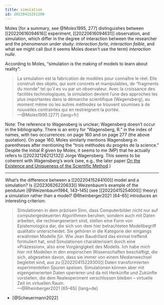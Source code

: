 ```yaml
---
title: simulation
id: 20220415251200
---
```


Moles [for a summary, see @Moles1995, 277] distinguishes between [[20220616094616]] experiment, [[20220616094631]] observation, and simulation, which differ in the degree of interaction between the researcher and the phenomenon under study: *interaction forte*, *interaction faible*, and what we might call (but it seems Moles doesn't use the term) *interaction nulle*. 

According to Moles, “simulation is the making of models to learn about reality”:

> La simulation est la fabrication de modèles pour connaître le réel. Elle construit des objets, qui sont concrets et manipulables, de “fragments du monde” tel qu’il es vu par un observateur. Avec la croissance des facilités technologiques, la simulation devient l’une des approches les plus importantes dans la démarche scientifique (Wagensberg), au moment même où les autres méthodes se trouvent soumises à de nouvelles contraintes qui en restreignent la portée.  
—@Moles1995 [277]
{lang=fr}

Note: The reference to Wagensberg is unclear; Wagensberg doesn’t occur in the bibliography.  There is an entry for “Wagensberg, R.” in the index of names, with two occurrences: on page 160 and on page 277 (the above quotation).  On page 160, Moles similarly mentions Wagensberg in parentheses after mentioning the “trois méthodes du progrès de la science.”    Despite the initial *R* given by Moles, it seems to me (MP) that he actually refers to [[20232126212132]] Jorge Wagensberg.  This seems to be coherent with Wagensberg’s work (see, e.g., the later paper [On the Existence and Uniqueness of the Scientific Method](https://doi.org/10.1007%2Fs13752-014-0166-y).)

-----

What’s the difference between a [[20220415244100]] model and a simulation?  Is [[20230626220633]] Weizenbaum’s example of the pendulum [@Weizenbaum1984, 143–145] (see [[20220415254000]] theory) a simulation rather than a model?  @Rheinberger2021 [64–65] introduces an interesting criterion:

> Simulationen in dem präzisen Sinn, dass Computerbilder nicht nur auf computergesteuerten Algorithmen beruhen, sondern auch mit Daten arbeiten, die rechnergeneriert sind, stellen eine Form von Epistemologica dar, die sich von dem hier betrachteten Modellbegriff qualitativ unterscheidet. Sie gehören in die Kategorie der eingangs erwähnten Modelle *für*. Wie Jean Baudrillard das einmal treffend formuliert hat, sind Simulationen charakterisiert durch eine «Präzession», also eine Vorgängigkeit des Modells. Ich habe mich hier mit Modellen in den empirischen Wissenschaften beschäftigt, die sich, abgesehen davon, dass sie immer von einem Medienwechsel begleitet sind, aus zu [[20220415229300]] Daten transformierten experimentellen Spuren speisen. Simulationen können aber mit eigengenerierten Daten operieren und da mit Herkünfte und Zukünfte vorstellen, die dem Realexperiment verschlossen bleiben – virtuelle Zeit im virtuellen Raum.  
—@Rheinberger2021 [65–65]
{lang=de}

- [@Scheuermann2022]
